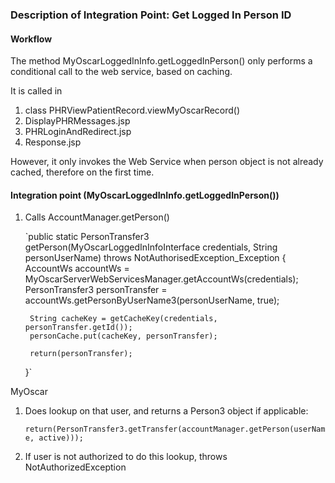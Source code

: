 ### Description of Integration Point: Get Logged In Person ID

#### Workflow

The method MyOscarLoggedInInfo.getLoggedInPerson() only performs a conditional call to the web service, based on caching.

It is called in 
1. class PHRViewPatientRecord.viewMyOscarRecord()
1. DisplayPHRMessages.jsp
2. PHRLoginAndRedirect.jsp
3. Response.jsp

However, it only invokes the Web Service when person object is not already cached, therefore on the first time.

#### Integration point (MyOscarLoggedInInfo.getLoggedInPerson())

1. Calls AccountManager.getPerson()

	`public static PersonTransfer3 getPerson(MyOscarLoggedInInfoInterface credentials, String personUserName) throws NotAuthorisedException_Exception
	{
		AccountWs accountWs = MyOscarServerWebServicesManager.getAccountWs(credentials);
		PersonTransfer3 personTransfer = accountWs.getPersonByUserName3(personUserName, true);

		String cacheKey = getCacheKey(credentials, personTransfer.getId());
		personCache.put(cacheKey, personTransfer);

		return(personTransfer);
	}`

MyOscar
1. Does lookup on that user, and returns a Person3 object if applicable:

 	`return(PersonTransfer3.getTransfer(accountManager.getPerson(userName, active)));`

2. If user is not authorized to do this lookup, throws NotAuthorizedException



